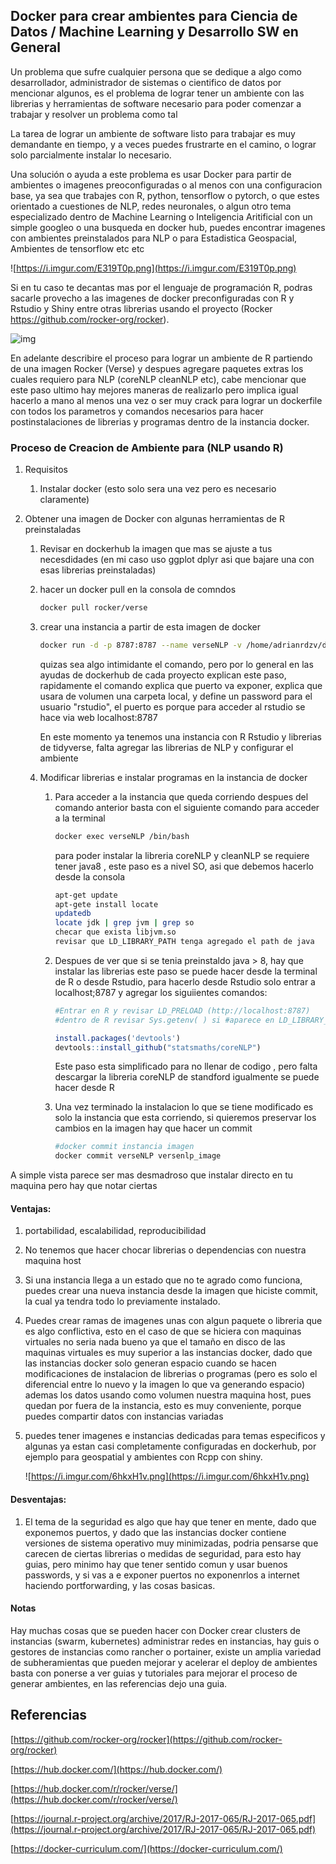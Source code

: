 ## Docker para crear ambientes para Ciencia de Datos / Machine Learning y Desarrollo SW en General	

Un problema que sufre cualquier persona que se dedique a algo como desarrollador, administrador de sistemas o cientifico de datos por mencionar algunos, es el problema de lograr tener un ambiente con las librerias y herramientas de software necesario para poder comenzar a trabajar y resolver un problema como tal

La tarea de lograr un ambiente de software listo para trabajar es muy demandante en tiempo, y a veces puedes frustrarte en el camino, o lograr solo parcialmente instalar lo necesario.

Una solución o  ayuda a este problema es usar Docker para partir de ambientes o imagenes preoconfiguradas o al menos con una configuracion base, ya sea que trabajes con R, python, tensorflow o pytorch, o que estes orientado a cuestiones de NLP, redes neuronales, o algun otro tema especializado dentro de Machine Learning o Inteligencia Aritificial con un simple googleo o una busqueda en docker hub, puedes encontrar imagenes con ambientes preinstalados para NLP o para Estadistica Geospacial, Ambientes de tensorflow etc etc

![https://i.imgur.com/E319T0p.png](https://i.imgur.com/E319T0p.png)

Si en tu caso te decantas mas por el lenguaje de programación R, podras sacarle provecho a las imagenes de docker preconfiguradas con R y Rstudio y Shiny entre otras librerias usando el proyecto (Rocker https://github.com/rocker-org/rocker).



![img](https://i.imgur.com/KxDSBHe.png)

En adelante describire el proceso para lograr un ambiente de R partiendo de una imagen Rocker (Verse) y despues agregare paquetes extras los cuales requiero para NLP (coreNLP cleanNLP etc), cabe mencionar que este paso ultimo hay mejores maneras de realizarlo pero implica igual hacerlo a mano al menos una vez o ser muy crack para lograr un dockerfile con todos los parametros y comandos necesarios para hacer postinstalaciones de librerias y programas dentro de la instancia docker.

### Proceso de Creacion de Ambiente para (NLP usando R)

1. Requisitos 

   1. Instalar docker (esto solo sera una vez pero es necesario claramente)

2. Obtener una imagen de Docker con algunas herramientas de R preinstaladas

   1. Revisar en dockerhub la imagen que mas se ajuste a tus necesdidades (en mi caso uso ggplot dplyr asi que bajare una con esas librerias preinstaladas)

   2. hacer un docker pull en la consola de comndos 

      ```bash
      docker pull rocker/verse
      ```

   3. crear una instancia  a partir de esta imagen de docker

      ```bash
      docker run -d -p 8787:8787 --name verseNLP -v /home/adrianrdzv/dockerNLP/:/home/rstudio -e PASSWORD=aquivaelpass rocker/verse
      ```

      quizas sea algo intimidante el comando, pero por lo general en las ayudas de dockerhub de cada proyecto explican este paso, rapidamente el comando explica que puerto va exponer, explica  que usara de volumen una carpeta local,  y define un password para el usuario "rstudio", el puerto es porque para acceder al rstudio se hace via web localhost:8787 

      En este momento ya tenemos una instancia con R  Rstudio y librerias de tidyverse, falta agregar las librerias de NLP y configurar el ambiente

   4. Modificar librerias e instalar programas en la instancia de docker

      1. Para acceder a la instancia que queda corriendo despues del comando anterior basta con el siguiente comando para acceder a la terminal 

         ```bash
         docker exec verseNLP /bin/bash
         ```

         para poder instalar la libreria coreNLP y cleanNLP se requiere tener java8 , este paso es a nivel SO, asi que debemos hacerlo desde la consola

         ```bash
         apt-get update
         apt-gete install locate
         updatedb
         locate jdk | grep jvm | grep so
         checar que exista libjvm.so
         revisar que LD_LIBRARY_PATH tenga agregado el path de java
         ```

      2. Despues de ver que si se tenia preinstaldo java > 8, hay que instalar las librerias este paso se puede hacer desde la terminal de R o desde Rstudio, para hacerlo desde Rstudio solo entrar a localhost;8787 y agregar los siguiientes comandos:

         ```R
         #Entrar en R y revisar LD_PRELOAD (http://localhost:8787)
         #dentro de R revisar Sys.getenv( ) si #aparece en LD_LIBRARY_PATH el libjvm.so ya procedemos a instalar 
         
         install.packages('devtools')
         devtools::install_github("statsmaths/coreNLP")
         
         ```

         Este paso esta simplificado para no llenar de codigo , pero falta descargar la libreria coreNLP de standford igualmente se puede hacer desde R

      3. Una vez terminado la instalacion lo que se tiene modificado es solo la instancia que esta corriendo, si quieremos preservar los cambios en la imagen hay que hacer un commit 

         ```bash
         #docker commit instancia imagen
         docker commit verseNLP versenlp_image
         ```

A simple vista parece ser mas desmadroso que instalar directo en tu maquina pero hay que notar ciertas 

#### Ventajas:

1. portabilidad, escalabilidad, reproducibilidad

2. No tenemos que hacer chocar librerias o dependencias con nuestra maquina host

3. Si una instancia llega a un estado que no te agrado como funciona, puedes crear una nueva instancia desde la imagen que hiciste commit, la cual ya tendra todo lo previamente instalado.

4. Puedes crear ramas de imagenes unas con algun paquete o libreria que es algo conflictiva, esto en el caso de que se hiciera con maquinas virtuales no seria nada bueno ya que el tamaño en disco de las maquinas virtuales es muy superior a las instancias docker, dado que las instancias docker solo generan espacio cuando se hacen modificaciones de instalacion de librerias o programas (pero es solo el diferencial entre lo nuevo y la imagen lo que va generando espacio) ademas los datos usando como volumen nuestra maquina host, pues quedan por fuera de la instancia, esto es muy conveniente, porque puedes compartir datos con instancias variadas

5. puedes tener imagenes e instancias dedicadas para temas especificos y algunas ya estan casi completamente configuradas en dockerhub, por ejemplo para geospatial y ambientes con Rcpp con shiny.

   ![https://i.imgur.com/6hkxH1v.png](https://i.imgur.com/6hkxH1v.png)

#### Desventajas:

1. El tema de la seguridad es algo que hay que tener en mente, dado que exponemos puertos, y dado que las instancias docker contiene versiones de sistema operativo muy minimizadas, podria pensarse que carecen de ciertas librerias o medidas de seguridad, para esto hay guias, pero minimo hay que tener sentido comun y usar buenos passwords, y si vas a e exponer puertos no exponenrlos a internet haciendo portforwarding, y las cosas basicas.

#### Notas

Hay muchas cosas que se pueden hacer con Docker crear clusters de instancias (swarm, kubernetes) administrar redes en instancias, hay guis o gestores de instancias como rancher o portainer, existe un amplia variedad de subheramientas que pueden mejorar y acelerar el deploy de ambientes basta con ponerse a ver guias y tutoriales para mejorar el proceso de generar ambientes, en las referencias dejo una guia.

## Referencias

[https://github.com/rocker-org/rocker](https://github.com/rocker-org/rocker)

[https://hub.docker.com/](https://hub.docker.com/)

[https://hub.docker.com/r/rocker/verse/](https://hub.docker.com/r/rocker/verse/)

[https://journal.r-project.org/archive/2017/RJ-2017-065/RJ-2017-065.pdf](https://journal.r-project.org/archive/2017/RJ-2017-065/RJ-2017-065.pdf)

[https://docker-curriculum.com/](https://docker-curriculum.com/)